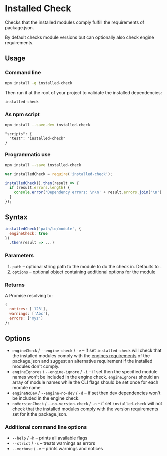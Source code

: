 # Installed Check

Checks that the installed modules comply fulfill the requirements of package.json.

By default checks module versions but can optionally also check engine requirements.

## Usage

### Command line

```bash
npm install -g installed-check
```

Then run it at the root of your project to validate the installed dependencies:

```bash
installed-check
```

### As npm script

```bash
npm install --save-dev installed-check
```

```
"scripts": {
  "test": "installed-check"
}
```

### Programmatic use

```bash
npm install --save installed-check
```

```javascript
var installedCheck = require('installed-check');

installedCheck().then(result => {
  if (result.errors.length) {
    console.error('Dependency errors: \n\n' + result.errors.join('\n') + '\n');
  }
});
```

## Syntax

```javascript
installedCheck('path/to/module', {
  engineCheck: true
})
  .then(result => ...)
```

### Parameters

1. `path` – optional string path to the module to do the check in. Defaults to `.`
2. `options` – optional object containing additional options for the module

### Returns

A Promise resolving to:

```javascript
{
  notices: ['123'],
  warnings: ['Abc'],
  errors: ['Xyz']
};
```

## Options

* `engineCheck` / `--engine-check` / `-e` – if set `installed-check` will check that the installed modules comply with the [engines requirements](https://docs.npmjs.com/files/package.json#engines) of the package.json and suggest an alternative requirement if the installed modules don't comply.
* `engineIgnores` / `--engine-ignore` / `-i` – if set then the specified module names won't be included in the engine check. `engineIgnores` should an array of module names while the CLI flags should be set once for each module name.
* `engineNoDev` / `--engine-no-dev` / `-d` – if set then dev dependencies won't be included in the engine check.
* `noVersionCheck` / `--no-version-check` / `-n` – if set `installed-check` will not check that the installed modules comply with the version requirements set for it the package.json.

### Additional command line options

* `--help` / `-h` – prints all available flags
* `--strict` / `-s` – treats warnings as errors
* `--verbose` / `-v` – prints warnings and notices
